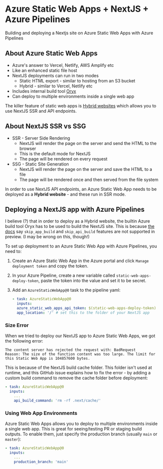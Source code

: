# Azure Static Web Apps + NextJS + Azure Pipelines

Building and deploying a Nextjs site on Azure Static Web Apps with Azure Pipelines

## About Azure Static Web Apps

- Azure's answer to Vercel, Netlify, AWS Amplify etc
- Like an enhanced static file host
- NextJS deployments can run in two modes
  - Static HTML export - similar to hosting from an S3 bucket
  - Hybrid - similar to Vercel, Netlify etc
- Includes internal build tool [Oryx](https://github.com/microsoft/Oryx)
- Can deploy to multiple environments inside a single web app

The killer feature of static web apps is [Hybrid websites](https://learn.microsoft.com/en-us/azure/static-web-apps/deploy-nextjs-hybrid) which allows you to use NextJS SSR and API endpoints.

## About NextJS SSR vs SSG

- SSR - Server Side Rendering
  - NextJS will render the page on the server and send the HTML to the browser
  - This is the default mode for NextJS
  - The page will be rendered on every request
- SSG - Static Site Generation
  - NextJS will render the page on the server and save the HTML to a file
  - The page will be rendered once and then served from the file system

In order to use NextJS API endpoints, an Azure Static Web App needs to be deployed as a **Hybrid website** - and these run in SSR mode.

## Deploying a NextJS app with Azure Pipelines

I believe (?) that in order to deploy as a Hybrid website, the builtin Azure build tool Oryx has to be used to build the NextJS site. This is because [the docs](https://learn.microsoft.com/en-us/azure/static-web-apps/deploy-nextjs-hybrid#unsupported-features-in-preview) say `skip_app_build` and `skip_api_build` features are not supported in preview. (I may be wrong on this, though!)

To set up deployment to an Azure Static Web App with Azure Pipelines, you need to:

1. Create an Azure Static Web App in the Azure portal and click `Manage deployment token` and copy the token.
1. In your Azure Pipeline, create a new variable called `static-web-apps-deploy-token`, paste the token into the value and set it to be secret.
1. Add an `AzureStaticWebApp@0` task to the pipeline yaml:

   ```yaml
   - task: AzureStaticWebApp@0
     inputs:
     azure_static_web_apps_api_token: $(static-web-apps-deploy-token)
     app_location: '/' # set this to the folder of your NextJS app
   ```

### Size Error

When we tried to deploy our NextJS app to Azure Static Web Apps, we got the following error:

```
The content server has rejected the request with: BadRequest
Reason: The size of the function content was too large. The limit for this Static Web App is 104857600 bytes.
```

This is because of the NextJS build cache folder. This folder isn't used at runtime, and this GitHub issue explains how to fix the error - by adding a custom build command to remove the cache folder before deployment:

```yaml
- task: AzureStaticWebApp@0
  inputs:
    ...
    api_build_command: 'rm -rf .next/cache/'
```

### Using Web App Environments

Azure Static Web Apps allows you to deploy to multiple environments inside a single web app. This is great for seeing/testing PR or staging build outputs. To enable them, just specify the production branch (usually `main` or `master`):

```yaml
- task: AzureStaticWebApp@0
  inputs:
    ...
    production_branch: 'main'
```
